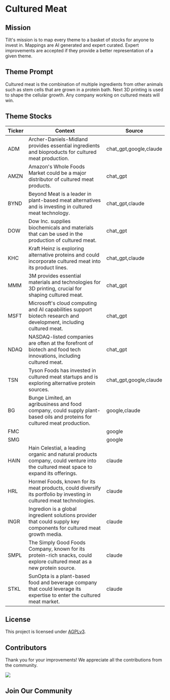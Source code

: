 <!--[[[cog
import cog
import json
with open('config.json') as file:
  config = json.load(file)
  cog.outl(f"# {config['name'].title()}")
]]]-->
# Cultured Meat
<!--//[[[end]]]-->

## Mission

Tilt's mission is to map every theme to a basket of stocks for anyone to invest in. Mappings are AI generated and expert curated.
Expert improvements are accepted if they provide a better representation of a given theme.

## Theme Prompt
<!--[[[cog
import cog
import json
with open('config.json') as file:
  config = json.load(file)
  cog.outl(config['prompt'])
]]]-->
Cultured meat is the combination of multiple ingredients from other animals such as stem cells that are grown in a protein bath. Next 3D printing is used to shape the cellular growth. Any company working on cultured meats will win.
<!--[[[end]]]-->

## Theme Stocks

<!--[[[cog
import cog
import csv
import json

with open('context.json') as file:
  contexts = json.load(file)

def _get_context_str_for_ticker(ticker):
  try:
    context = contexts[ticker]
    context_str = context['chat_gpt'] or context['claude'] or ""
  except KeyError:
    context_str = ""

  return context_str

cog.outl("| Ticker  | Context | Source |")
cog.outl("| ------- | ---- | ---- |")

with open('theme.csv') as file:
  reader = csv.reader(file)
  next(reader) # skip the header
  for row in reader:
    context_str = _get_context_str_for_ticker(row[0])
    cog.outl(f"| {row[0]} | {context_str} | {row[1]} |")
]]]-->
| Ticker  | Context | Source |
| ------- | ---- | ---- |
| ADM | Archer-Daniels-Midland provides essential ingredients and bioproducts for cultured meat production. | chat_gpt,google,claude |
| AMZN | Amazon's Whole Foods Market could be a major distributor of cultured meat products. | chat_gpt |
| BYND | Beyond Meat is a leader in plant-based meat alternatives and is investing in cultured meat technology. | chat_gpt,claude |
| DOW | Dow Inc. supplies biochemicals and materials that can be used in the production of cultured meat. | chat_gpt |
| KHC | Kraft Heinz is exploring alternative proteins and could incorporate cultured meat into its product lines. | chat_gpt,claude |
| MMM | 3M provides essential materials and technologies for 3D printing, crucial for shaping cultured meat. | chat_gpt |
| MSFT | Microsoft's cloud computing and AI capabilities support biotech research and development, including cultured meat. | chat_gpt |
| NDAQ | NASDAQ-listed companies are often at the forefront of biotech and food tech innovations, including cultured meat. | chat_gpt |
| TSN | Tyson Foods has invested in cultured meat startups and is exploring alternative protein sources. | chat_gpt,google,claude |
| BG | Bunge Limited, an agribusiness and food company, could supply plant-based oils and proteins for cultured meat production. | google,claude |
| FMC |  | google |
| SMG |  | google |
| HAIN | Hain Celestial, a leading organic and natural products company, could venture into the cultured meat space to expand its offerings. | claude |
| HRL | Hormel Foods, known for its meat products, could diversify its portfolio by investing in cultured meat technologies. | claude |
| INGR | Ingredion is a global ingredient solutions provider that could supply key components for cultured meat growth media. | claude |
| SMPL | The Simply Good Foods Company, known for its protein-rich snacks, could explore cultured meat as a new protein source. | claude |
| STKL | SunOpta is a plant-based food and beverage company that could leverage its expertise to enter the cultured meat market. | claude |
<!--[[[end]]]-->

## License

<p>
This project is licensed under <a href="./LICENSE">AGPLv3</a>.
</p>


## Contributors

Thank you for your improvements! We appreciate all the contributions from the community.

<!--[[[cog
import cog
import json
with open('config.json') as file:
  config = json.load(file)
  repo = config['github_repo'].lower()
  cog.outl(f'<a href="https://github.com/gettilt/{repo}/graphs/contributors">')
  cog.outl(f'  <img src="https://contrib.rocks/image?repo=gettilt/{repo}" />')
  cog.outl('</a>')
]]]-->
<a href="https://github.com/gettilt/cultured-meat/graphs/contributors">
  <img src="https://contrib.rocks/image?repo=gettilt/cultured-meat" />
</a>
<!--[[[end]]]-->

## Join Our Community

<a href="https://discord.gg/4vYMhRpaMY" target="_blank">
<img src="https://discord.com/api/guilds/1179775688421683220/widget.png?style=banner3" alt="">
</a>
